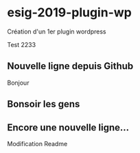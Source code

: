 # esig-2019-plugin-wp
Création d'un 1er plugin wordpress

Test 2233

## Nouvelle ligne depuis Github
Bonjour

## Bonsoir les gens

## Encore une nouvelle ligne...

Modification Readme